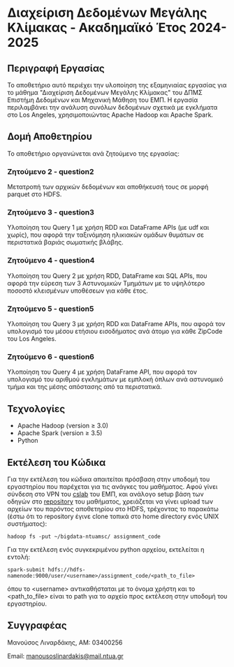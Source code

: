 # Διαχείριση Δεδομένων Μεγάλης Κλίμακας - Ακαδημαϊκό Έτος 2024-2025

## Περιγραφή Εργασίας

Το αποθετήριο αυτό περιέχει την υλοποίηση της εξαμηνιαίας εργασίας για το μάθημα "Διαχείριση Δεδομένων Μεγάλης Κλίμακας" του ΔΠΜΣ Επιστήμη Δεδομένων και Μηχανική Μάθηση του ΕΜΠ. Η εργασία περιλαμβάνει την ανάλυση συνόλων δεδομένων σχετικά με εγκλήματα στο Los Angeles, χρησιμοποιώντας Apache Hadoop και Apache Spark.

## Δομή Αποθετηρίου

Το αποθετήριο οργανώνεται ανά ζητούμενο της εργασίας:

### Ζητούμενο 2 - question2
Μετατροπή των αρχικών δεδομένων και αποθήκευσή τους σε μορφή parquet στο HDFS.

### Ζητούμενο 3 - question3
Υλοποίηση του Query 1 με χρήση RDD και DataFrame APIs (με udf και χωρίς), που αφορά την ταξινόμηση ηλικιακών ομάδων θυμάτων σε περιστατικά βαριάς σωματικής βλάβης.

### Ζητούμενο 4 - question4
Υλοποίηση του Query 2 με χρήση RDD, DataFrame και SQL APIs, που αφορά την εύρεση των 3 Αστυνομικών Τμημάτων με το υψηλότερο ποσοστό κλεισμένων υποθέσεων για κάθε έτος.

### Ζητούμενο 5 - question5
Υλοποίηση του Query 3 με χρήση RDD και DataFrame APIs, που αφορά τον υπολογισμό του μέσου ετήσιου εισοδήματος ανά άτομο για κάθε ZipCode του Los Angeles.

### Ζητούμενο 6 - question6
Υλοποίηση του Query 4 με χρήση DataFrame API, που αφορά τον υπολογισμό του αριθμού εγκλημάτων με εμπλοκή όπλων ανά αστυνομικό τμήμα και της μέσης απόστασης από τα περιστατικά.

## Τεχνολογίες

- Apache Hadoop (version ≥ 3.0)
- Apache Spark (version ≥ 3.5)
- Python

## Εκτέλεση του Κώδικα

Για την εκτέλεση του κώδικα απαιτείται πρόσβαση στην υποδομή του εργαστηρίου που παρέχεται για τις ανάγκες του μαθήματος. Αφού γίνει σύνδεση στο VPN του [cslab](http://www.cslab.ntua.gr/) του ΕΜΠ, και ανάλογο setup βάση των οδηγών στο [repository](https://github.com/ikons/bigdata-dsml) του μαθήματος, χρειάζεται να γίνει upload των αρχείων του παρόντος αποθετηρίου στο HDFS, τρέχοντας το παρακάτω (έστω ότι το repository έγινε clone τοπικά στο home directory ενός UNIX συστήματος):

```
hadoop fs -put ~/bigdata-ntuamsc/ assignment_code
```

Για την εκτέλεση ενός συγκεκριμένου python αρχείου, εκτελείται η εντολή:

```
spark-submit hdfs://hdfs-namenode:9000/user/<username>/assignment_code/<path_to_file>
```

όπου το \<username\> αντικαθήσταται με το όνομα χρήστη και το \<path_to_file\> είναι το path για το αρχείο προς εκτέλεση στην υποδομή του εργαστηρίου.

## Συγγραφέας

Μανούσος Λιναρδάκης, ΑΜ: 03400256

Email: manousoslinardakis@mail.ntua.gr
